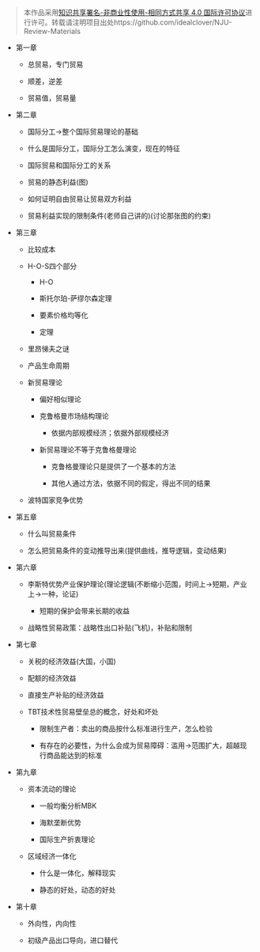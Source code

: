 > 本作品采用[知识共享署名-非商业性使用-相同方式共享 4.0 国际许可协议](http://creativecommons.org/licenses/by-nc-sa/4.0/)进行许可。转载请注明项目出处https://github.com/idealclover/NJU-Review-Materials 

-   第一章

    -   总贸易，专门贸易

    -   顺差，逆差

    -   贸易值，贸易量

-   第二章

    -   国际分工→整个国际贸易理论的基础

    -   什么是国际分工，国际分工怎么演变，现在的特征

    -   国际贸易和国际分工的关系

    -   贸易的静态利益(图)

    -   如何证明自由贸易让贸易双方利益

    -   贸易利益实现的限制条件(老师自己讲的)(讨论那张图的约束)

-   第三章

    -   比较成本

    -   H-O-S四个部分

        -   H-O

        -   斯托尔珀-萨缪尔森定理

        -   要素价格均等化

        -   定理

    -   里昂悌夫之谜

    -   产品生命周期

    -   新贸易理论

        -   偏好相似理论

        -   克鲁格曼市场结构理论

            -   依据内部规模经济；依据外部规模经济

        -   新贸易理论不等于克鲁格曼理论

            -   克鲁格曼理论只是提供了一个基本的方法

            -   其他人通过方法，依据不同的假定，得出不同的结果

    -   波特国家竞争优势

-   第五章

    -   什么叫贸易条件

    -   怎么把贸易条件的变动推导出来(提供曲线，推导逻辑，变动结果)

-   第六章

    -   李斯特优势产业保护理论(理论逻辑(不断缩小范围，时间上→短期，产业上→一种，论证)

        -   短期的保护会带来长期的收益

    -   战略性贸易政策：战略性出口补贴(飞机)，补贴和限制

-   第七章

    -   关税的经济效益(大国，小国)

    -   配额的经济效益

    -   直接生产补贴的经济效益

    -   TBT技术性贸易壁垒总的概念，好处和坏处

        -   限制生产者：卖出的商品按什么标准进行生产，怎么检验

        -   有存在的必要性，为什么会成为贸易障碍：滥用→范围扩大，超越现行商品能达到的标准

-   第九章

    -   资本流动的理论

        -   一般均衡分析MBK

        -   海默垄断优势

        -   国际生产折衷理论

    -   区域经济一体化

        -   什么是一体化，解释现实

        -   静态的好处，动态的好处

-   第十章

    -   外向性，内向性

    -   初级产品出口导向，进口替代
